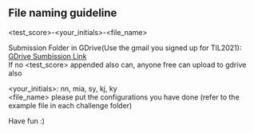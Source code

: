 ## File naming guideline
<test_score>-<your_initials>-<file_name>   
   
Submission Folder in GDrive(Use the gmail you signed up for TIL2021):   
[GDrive Sumbission Link](https://drive.google.com/drive/folders/18MpTXLaOQk2eq9qWtkgmIauVYQX7_mpc?usp=sharing)   
If no <test_score> appended also can, anyone free can upload to gdrive also  
    
<your_initials>: nn, mia, sy, kj, ky  
<file_name> please put the configurations you have done (refer to the example file in each challenge folder)   

Have fun :)  